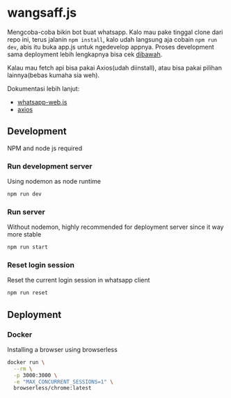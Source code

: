 # wangsaff.js

Mengcoba-coba bikin bot buat whatsapp. Kalo mau pake tinggal clone dari repo ini, terus jalanin `npm install`, kalo udah langsung aja cobain `npm run dev`, abis itu buka app.js untuk ngedevelop appnya. Proses development sama deployment lebih lengkapnya bisa cek [dibawah](#Development).

Kalau mau fetch api bisa pakai Axios(udah diinstall), atau bisa pakai pilihan lainnya(bebas kumaha sia weh).

Dokumentasi lebih lanjut:

- [whatsapp-web.js](https://github.com/pedroslopez/whatsapp-web.js/)
- [axios](https://github.com/axios/axios)

## Development

NPM and node js required

### Run development server

Using nodemon as node runtime

```bash
npm run dev
```

### Run server

Without nodemon, highly recommended for deployment server since it way more stable

```bash
npm run start
```

### Reset login session

Reset the current login session in whatsapp client

```bash
npm run reset
```

## Deployment

### Docker

Installing a browser using browserless

```bash
docker run \
  --rm \
  -p 3000:3000 \
  -e "MAX_CONCURRENT_SESSIONS=1" \
  browserless/chrome:latest
```
